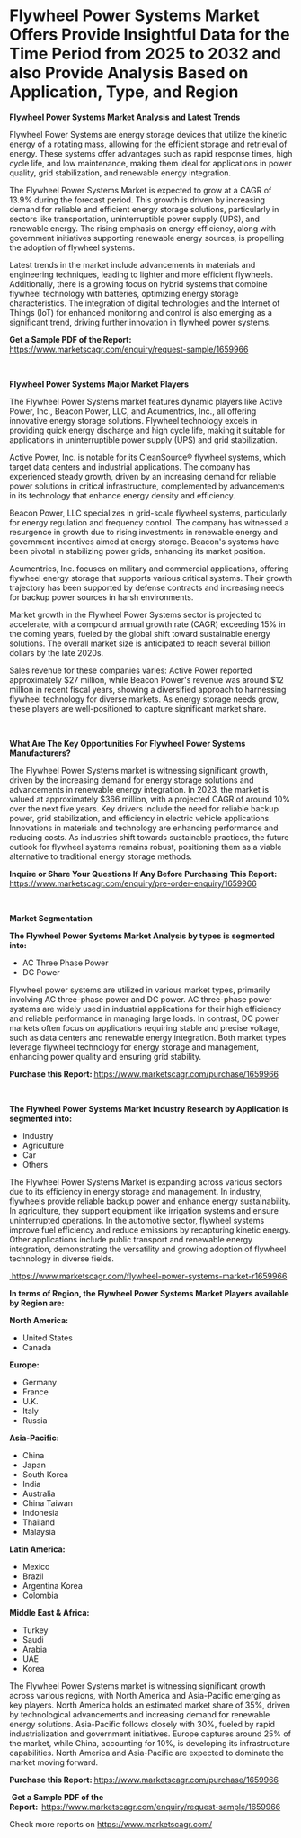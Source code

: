<p><h1>Flywheel Power Systems Market Offers Provide Insightful Data for the Time Period from 2025 to 2032 and also Provide Analysis Based on Application, Type, and Region</h1></p><p><strong>Flywheel Power Systems Market Analysis and Latest Trends</strong></p>
<p><p>Flywheel Power Systems are energy storage devices that utilize the kinetic energy of a rotating mass, allowing for the efficient storage and retrieval of energy. These systems offer advantages such as rapid response times, high cycle life, and low maintenance, making them ideal for applications in power quality, grid stabilization, and renewable energy integration.</p><p>The Flywheel Power Systems Market is expected to grow at a CAGR of 13.9% during the forecast period. This growth is driven by increasing demand for reliable and efficient energy storage solutions, particularly in sectors like transportation, uninterruptible power supply (UPS), and renewable energy. The rising emphasis on energy efficiency, along with government initiatives supporting renewable energy sources, is propelling the adoption of flywheel systems.</p><p>Latest trends in the market include advancements in materials and engineering techniques, leading to lighter and more efficient flywheels. Additionally, there is a growing focus on hybrid systems that combine flywheel technology with batteries, optimizing energy storage characteristics. The integration of digital technologies and the Internet of Things (IoT) for enhanced monitoring and control is also emerging as a significant trend, driving further innovation in flywheel power systems.</p></p>
<p><strong>Get a Sample PDF of the Report:&nbsp;</strong> <a href="https://www.marketscagr.com/enquiry/request-sample/1659966?utm_campaign=2660&utm_medium=2&utm_source=Github&utm_content=ia&utm_term=10042025&utm_id=flywheel-power-systems">https://www.marketscagr.com/enquiry/request-sample/1659966</a></p>
<p>&nbsp;</p>
<p><strong>Flywheel Power Systems Major Market Players</strong></p>
<p><p>The Flywheel Power Systems market features dynamic players like Active Power, Inc., Beacon Power, LLC, and Acumentrics, Inc., all offering innovative energy storage solutions. Flywheel technology excels in providing quick energy discharge and high cycle life, making it suitable for applications in uninterruptible power supply (UPS) and grid stabilization.</p><p>Active Power, Inc. is notable for its CleanSource® flywheel systems, which target data centers and industrial applications. The company has experienced steady growth, driven by an increasing demand for reliable power solutions in critical infrastructure, complemented by advancements in its technology that enhance energy density and efficiency.</p><p>Beacon Power, LLC specializes in grid-scale flywheel systems, particularly for energy regulation and frequency control. The company has witnessed a resurgence in growth due to rising investments in renewable energy and government incentives aimed at energy storage. Beacon's systems have been pivotal in stabilizing power grids, enhancing its market position.</p><p>Acumentrics, Inc. focuses on military and commercial applications, offering flywheel energy storage that supports various critical systems. Their growth trajectory has been supported by defense contracts and increasing needs for backup power sources in harsh environments.</p><p>Market growth in the Flywheel Power Systems sector is projected to accelerate, with a compound annual growth rate (CAGR) exceeding 15% in the coming years, fueled by the global shift toward sustainable energy solutions. The overall market size is anticipated to reach several billion dollars by the late 2020s.</p><p>Sales revenue for these companies varies: Active Power reported approximately $27 million, while Beacon Power's revenue was around $12 million in recent fiscal years, showing a diversified approach to harnessing flywheel technology for diverse markets. As energy storage needs grow, these players are well-positioned to capture significant market share.</p></p>
<p>&nbsp;</p>
<p><strong>What Are The Key Opportunities For Flywheel Power Systems Manufacturers?</strong></p>
<p><p>The Flywheel Power Systems market is witnessing significant growth, driven by the increasing demand for energy storage solutions and advancements in renewable energy integration. In 2023, the market is valued at approximately $366 million, with a projected CAGR of around 10% over the next five years. Key drivers include the need for reliable backup power, grid stabilization, and efficiency in electric vehicle applications. Innovations in materials and technology are enhancing performance and reducing costs. As industries shift towards sustainable practices, the future outlook for flywheel systems remains robust, positioning them as a viable alternative to traditional energy storage methods.</p></p>
<p><strong>Inquire or Share Your Questions If Any Before Purchasing This Report:</strong> <a href="https://www.marketscagr.com/enquiry/pre-order-enquiry/1659966?utm_campaign=2660&utm_medium=2&utm_source=Github&utm_content=ia&utm_term=10042025&utm_id=flywheel-power-systems">https://www.marketscagr.com/enquiry/pre-order-enquiry/1659966</a></p>
<p>&nbsp;</p>
<p><strong>Market Segmentation</strong></p>
<p><strong>The Flywheel Power Systems Market Analysis by types is segmented into:</strong></p>
<p><ul><li>AC Three Phase Power</li><li>DC Power</li></ul></p>
<p><p>Flywheel power systems are utilized in various market types, primarily involving AC three-phase power and DC power. AC three-phase power systems are widely used in industrial applications for their high efficiency and reliable performance in managing large loads. In contrast, DC power markets often focus on applications requiring stable and precise voltage, such as data centers and renewable energy integration. Both market types leverage flywheel technology for energy storage and management, enhancing power quality and ensuring grid stability.</p></p>
<p><strong>Purchase this Report:&nbsp;</strong><a href="https://www.marketscagr.com/purchase/1659966?utm_campaign=2660&utm_medium=2&utm_source=Github&utm_content=ia&utm_term=10042025&utm_id=flywheel-power-systems">https://www.marketscagr.com/purchase/1659966</a></p>
<p>&nbsp;</p>
<p><strong>The Flywheel Power Systems Market Industry Research by Application is segmented into:</strong></p>
<p><ul><li>Industry</li><li>Agriculture</li><li>Car</li><li>Others</li></ul></p>
<p><p>The Flywheel Power Systems Market is expanding across various sectors due to its efficiency in energy storage and management. In industry, flywheels provide reliable backup power and enhance energy sustainability. In agriculture, they support equipment like irrigation systems and ensure uninterrupted operations. In the automotive sector, flywheel systems improve fuel efficiency and reduce emissions by recapturing kinetic energy. Other applications include public transport and renewable energy integration, demonstrating the versatility and growing adoption of flywheel technology in diverse fields.</p></p>
<p><a href="https://www.marketscagr.com/flywheel-power-systems-market-r1659966?utm_campaign=2660&utm_medium=2&utm_source=Github&utm_content=ia&utm_term=10042025&utm_id=flywheel-power-systems">&nbsp;https://www.marketscagr.com/flywheel-power-systems-market-r1659966</a></p>
<p><strong>In terms of Region, the Flywheel Power Systems Market Players available by Region are:</strong></p>
<p>
    <p> <strong> North America: </strong>
        <ul>
            <li>United States</li>
            <li>Canada</li>
        </ul>
        </p> 
    <p> <strong> Europe: </strong>
        <ul>
            <li>Germany</li>
            <li>France</li>
            <li>U.K.</li>
            <li>Italy</li>
            <li>Russia</li>
        </ul>
        </p> 
    <p> <strong> Asia-Pacific: </strong>
        <ul>
            <li>China</li>
            <li>Japan</li>
            <li>South Korea</li>
            <li>India</li>
            <li>Australia</li>
            <li>China Taiwan</li>
            <li>Indonesia</li>
            <li>Thailand</li>
            <li>Malaysia</li>
        </ul>
        </p> 
    <p> <strong> Latin America: </strong>
        <ul>
            <li>Mexico</li>
            <li>Brazil</li>
            <li>Argentina Korea</li>
            <li>Colombia</li>
        </ul>
        </p> 
    <p> <strong> Middle East & Africa: </strong>
        <ul>
            <li>Turkey</li>
            <li>Saudi</li>
            <li>Arabia</li>
            <li>UAE</li>
            <li>Korea</li>
        </ul>
    </p>
    </p>
<p><p>The Flywheel Power Systems market is witnessing significant growth across various regions, with North America and Asia-Pacific emerging as key players. North America holds an estimated market share of 35%, driven by technological advancements and increasing demand for renewable energy solutions. Asia-Pacific follows closely with 30%, fueled by rapid industrialization and government initiatives. Europe captures around 25% of the market, while China, accounting for 10%, is developing its infrastructure capabilities. North America and Asia-Pacific are expected to dominate the market moving forward.</p></p>
<p><strong>Purchase this Report: </strong><a href="https://www.marketscagr.com/purchase/1659966?utm_campaign=2660&utm_medium=2&utm_source=Github&utm_content=ia&utm_term=10042025&utm_id=flywheel-power-systems">https://www.marketscagr.com/purchase/1659966</a></p>
<p>&nbsp;<strong>Get a Sample PDF of the Report:&nbsp;&nbsp;</strong><a href="https://www.marketscagr.com/enquiry/request-sample/1659966?utm_campaign=2660&utm_medium=2&utm_source=Github&utm_content=ia&utm_term=10042025&utm_id=flywheel-power-systems">https://www.marketscagr.com/enquiry/request-sample/1659966</a></p>
<p><strong></strong></p>
<p>Check more reports on <a href="https://www.marketscagr.com/?utm_campaign=2660&utm_medium=2&utm_source=Github&utm_content=ia&utm_term=10042025&utm_id=flywheel-power-systems">https://www.marketscagr.com/</a></p>